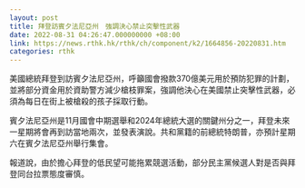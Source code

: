 ```yaml
---
layout: post
title: 拜登訪賓夕法尼亞州　強調決心禁止突擊性武器
date: 2022-08-31 04:26:47.000000000 +08:00
link: https://news.rthk.hk/rthk/ch/component/k2/1664856-20220831.htm
categories: rthk
---
```


美國總統拜登到訪賓夕法尼亞州，呼籲國會撥款370億美元用於預防犯罪的計劃，並將部分資金用於資助警方減少槍枝罪案，強調他決心在美國禁止突擊性武器，必須為每日在街上被槍殺的孩子採取行動。

賓夕法尼亞州是11月國會中期選舉和2024年總統大選的關鍵州分之一，拜登未來一星期將會再到訪當地兩次，並發表演說。共和黨籍的前總統特朗普，亦預計星期六在賓夕法尼亞州舉行集會。

報道說，由於擔心拜登的低民望可能拖累競選活動，部分民主黨候選人對是否與拜登同台拉票態度審慎。
